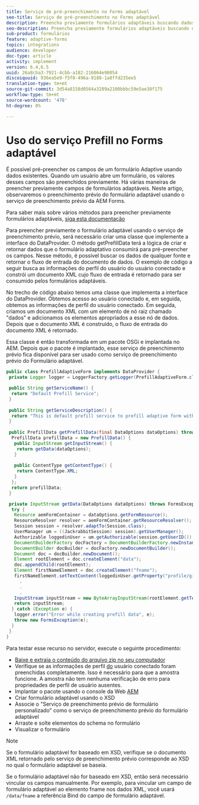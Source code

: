 ```yaml
---
title: Serviço de pré-preenchimento no Forms adaptável
seo-title: Serviço de pré-preenchimento no Forms adaptável
description: Preencha previamente formulários adaptáveis buscando dados de fontes de dados de backend.
seo-description: Preencha previamente formulários adaptáveis buscando dados de fontes de dados de backend.
sub-product: formulários
feature: adaptive-forms
topics: integrations
audience: developer
doc-type: article
activity: implement
version: 6.4,6.5
uuid: 26a8cba3-7921-4cbb-a182-216064e98054
discoiquuid: 936ea5e9-f5f0-496a-9188-1a8ffd235ee5
translation-type: tm+mt
source-git-commit: 3d54a8158d0564a3289a2100bbbc59e5ae38f175
workflow-type: tm+mt
source-wordcount: '478'
ht-degree: 0%

---
```



# Uso do serviço Prefill no Forms adaptável

É possível pré-preencher os campos de um formulário Adaptive usando dados existentes. Quando um usuário abre um formulário, os valores desses campos são preenchidos previamente. Há várias maneiras de preencher previamente campos de formulários adaptáveis. Neste artigo, observaremos o preenchimento prévio do formulário adaptável usando o serviço de preenchimento prévio da AEM Forms.

Para saber mais sobre vários métodos para preencher previamente formulários adaptáveis, [siga esta documentação](https://helpx.adobe.com/experience-manager/6-4/forms/using/prepopulate-adaptive-form-fields.html#AEMFormsprefillservice)

Para preencher previamente o formulário adaptável usando o serviço de preenchimento prévio, será necessário criar uma classe que implemente a interface do DataProvider. O método getPrefillData terá a lógica de criar e retornar dados que o formulário adaptativo consumirá para pré-preencher os campos. Nesse método, é possível buscar os dados de qualquer fonte e retornar o fluxo de entrada do documento de dados. O exemplo de código a seguir busca as informações do perfil do usuário do usuário conectado e constrói um documento XML cujo fluxo de entrada é retornado para ser consumido pelos formulários adaptáveis.

No trecho de código abaixo temos uma classe que implementa a interface do DataProvider. Obtemos acesso ao usuário conectado e, em seguida, obtemos as informações de perfil do usuário conectado. Em seguida, criamos um documento XML com um elemento de nó raiz chamado &quot;dados&quot; e adicionamos os elementos apropriados a esse nó de dados. Depois que o documento XML é construído, o fluxo de entrada do documento XML é retornado.

Essa classe é então transformada em um pacote OSGi e implantada no AEM. Depois que o pacote é implantado, esse serviço de preenchimento prévio fica disponível para ser usado como serviço de preenchimento prévio do Formulário adaptável.

```java
public class PrefillAdaptiveForm implements DataProvider {
 private Logger logger = LoggerFactory.getLogger(PrefillAdaptiveForm.class);

 public String getServiceName() {
  return "Default Prefill Service";
 }
 
 public String getServiceDescription() {
  return "This is default prefill service to prefill adaptive form with user data";
 }
 
 public PrefillData getPrefillData(final DataOptions dataOptions) throws FormsException {
  PrefillData prefillData = new PrefillData() {
   public InputStream getInputStream() {
    return getData(dataOptions);
   }
   
   public ContentType getContentType() {
    return ContentType.XML;
   }
  };
  return prefillData;
 }

 private InputStream getData(DataOptions dataOptions) throws FormsException {  
  try {
   Resource aemFormContainer = dataOptions.getFormResource();
   ResourceResolver resolver = aemFormContainer.getResourceResolver();
   Session session = resolver.adaptTo(Session.class);
   UserManager um = ((JackrabbitSession) session).getUserManager();
   Authorizable loggedinUser = um.getAuthorizable(session.getUserID());
   DocumentBuilderFactory docFactory = DocumentBuilderFactory.newInstance();
   DocumentBuilder docBuilder = docFactory.newDocumentBuilder();
   Document doc = docBuilder.newDocument();
   Element rootElement = doc.createElement("data");
   doc.appendChild(rootElement);
   Element firstNameElement = doc.createElement("fname");
   firstNameElement.setTextContent(loggedinUser.getProperty("profile/givenName")[0].getString());
     .
     .
     .
   InputStream inputStream = new ByteArrayInputStream(rootElement.getTextContent().getBytes());
   return inputStream;
  } catch (Exception e) {
   logger.error("Error while creating prefill data", e);
   throw new FormsException(e);
  }
 }
}
```

Para testar esse recurso no servidor, execute o seguinte procedimento:

* [Baixe e extraia o conteúdo do arquivo zip no seu computador](assets/prefillservice.zip)
* Verifique se as informações de perfil [do](http://localhost:4502/libs/granite/security/content/useradmin) usuário conectado foram preenchidas completamente. Isso é necessário para que a amostra funcione. A amostra não tem nenhuma verificação de erro para propriedades de perfil de usuário ausentes.
* Implantar o pacote usando o console da Web [AEM](http://localhost:4502/system/console/bundles)
* Criar formulário adaptável usando o XSD
* Associe o &quot;Serviço de preenchimento prévio de formulário personalizado&quot; como o serviço de preenchimento prévio do formulário adaptável
* Arraste e solte elementos do schema no formulário
* Visualizar o formulário

>[!NOTE]
>
>Se o formulário adaptável for baseado em XSD, verifique se o documento XML retornado pelo serviço de preenchimento prévio corresponde ao XSD no qual o formulário adaptável se baseia.
>
>Se o formulário adaptável não for baseado em XSD, então será necessário vincular os campos manualmente. Por exemplo, para vincular um campo de formulário adaptável ao elemento fname nos dados XML, você usará `/data/fname` a referência Bind do campo de formulário adaptável.

